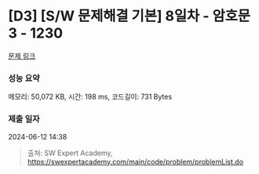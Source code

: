 # [D3] [S/W 문제해결 기본] 8일차 - 암호문3 - 1230 

[문제 링크](https://swexpertacademy.com/main/code/problem/problemDetail.do?contestProbId=AV14zIwqAHwCFAYD) 

### 성능 요약

메모리: 50,072 KB, 시간: 198 ms, 코드길이: 731 Bytes

### 제출 일자

2024-06-12 14:38



> 출처: SW Expert Academy, https://swexpertacademy.com/main/code/problem/problemList.do